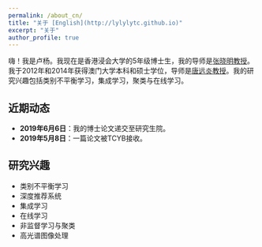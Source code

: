 ```yaml
---
permalink: /about_cn/
title: "关于 [English](http://lylylytc.github.io)"
excerpt: "关于"
author_profile: true
---
```



嗨！我是卢杨。我现在是香港浸会大学的5年级博士生，我的导师是[张晓明教授](http://www.comp.hkbu.edu.hk/~ymc/)。我于2012年和2014年获得澳门大学本科和硕士学位，导师是[唐远炎教授](https://www.fst.um.edu.mo/en/staff/fstyyt.html)。我的研究兴趣包括类别不平衡学习，集成学习，聚类与在线学习。



## 近期动态

* **2019年6月6日**：我的博士论文递交至研究生院。
* **2019年5月8日**：一篇论文被TCYB接收。



## 研究兴趣

* 类别不平衡学习
* 深度推荐系统
* 集成学习
* 在线学习
* 非监督学习与聚类
* 高光谱图像处理

 